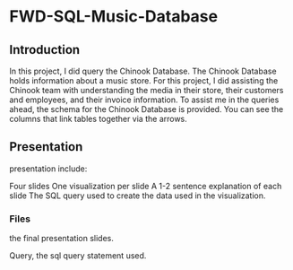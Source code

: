# FWD-SQL-Music-Database

## Introduction

In this project, I did query the Chinook Database. The Chinook Database holds information about a music store. For this project, I did assisting the Chinook team with understanding the media in their store, their customers and employees, and their invoice information. To assist me in the queries ahead, the schema for the Chinook Database is provided. You can see the columns that link tables together via the arrows.

## Presentation

presentation include:

Four slides One visualization per slide A 1-2 sentence explanation of each slide The SQL query used to create the data used in the visualization.

### Files

the final presentation slides.

Query, the sql query statement used.
